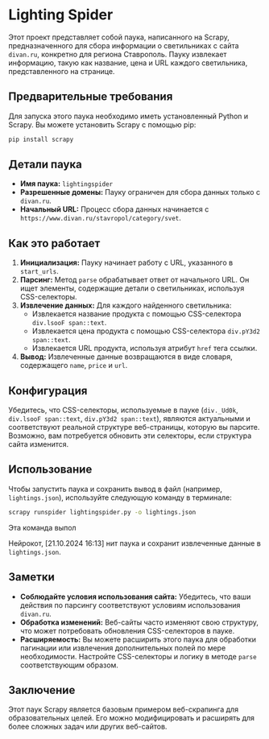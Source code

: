 # Lighting Spider

Этот проект представляет собой паука, написанного на Scrapy, предназначенного для сбора информации о светильниках с сайта `divan.ru`, конкретно для региона Ставрополь. Пауку извлекает информацию, такую как название, цена и URL каждого светильника, представленного на странице.

## Предварительные требования

Для запуска этого паука необходимо иметь установленный Python и Scrapy. Вы можете установить Scrapy с помощью pip:

```bash
pip install scrapy
```

## Детали паука

- **Имя паука:** `lightingspider`
- **Разрешенные домены:** Пауку ограничен для сбора данных только с `divan.ru`.
- **Начальный URL:** Процесс сбора данных начинается с `https://www.divan.ru/stavropol/category/svet`.

## Как это работает

1. **Инициализация:** Пауку начинает работу с URL, указанного в `start_urls`.
2. **Парсинг:** Метод `parse` обрабатывает ответ от начального URL. Он ищет элементы, содержащие детали о светильниках, используя CSS-селекторы.
3. **Извлечение данных:** Для каждого найденного светильника:
   - Извлекается название продукта с помощью CSS-селектора `div.lsooF span::text`.
   - Извлекается цена продукта с помощью CSS-селектора `div.pY3d2 span::text`.
   - Извлекается URL продукта, используя атрибут `href` тега ссылки.
4. **Вывод:** Извлеченные данные возвращаются в виде словаря, содержащего `name`, `price` и `url`.

## Конфигурация

Убедитесь, что CSS-селекторы, используемые в пауке (`div._Ud0k`, `div.lsooF span::text`, `div.pY3d2 span::text`), являются актуальными и соответствуют реальной структуре веб-страницы, которую вы парсите. Возможно, вам потребуется обновить эти селекторы, если структура сайта изменится.

## Использование

Чтобы запустить паука и сохранить вывод в файл (например, `lightings.json`), используйте следующую команду в терминале:

```bash
scrapy runspider lightingspider.py -o lightings.json
```

Эта команда выпол

Нейрокот, [21.10.2024 16:13]
нит паука и сохранит извлеченные данные в `lightings.json`.

## Заметки

- **Соблюдайте условия использования сайта:** Убедитесь, что ваши действия по парсингу соответствуют условиям использования `divan.ru`.
- **Обработка изменений:** Веб-сайты часто изменяют свою структуру, что может потребовать обновления CSS-селекторов в пауке.
- **Расширяемость:** Вы можете расширить этого паука для обработки пагинации или извлечения дополнительных полей по мере необходимости. Настройте CSS-селекторы и логику в методе `parse` соответствующим образом.

## Заключение

Этот паук Scrapy является базовым примером веб-скрапинга для образовательных целей. Его можно модифицировать и расширять для более сложных задач или других веб-сайтов.